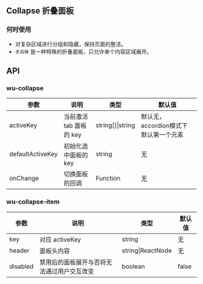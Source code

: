 ## Collapse 折叠面板

### 何时使用

- 对复杂区域进行分组和隐藏，保持页面的整洁。
- `手风琴` 是一种特殊的折叠面板，只允许单个内容区域展开。

## API

### wu-collapse

| 参数             | 说明                                         | 类型     | 默认值                          |
|------------------|----------------------------------------------|----------|---------------------------------|
| activeKey        | 当前激活 tab 面板的 key| string[]\|string   | 默认无，accordion模式下默认第一个元素|
| defaultActiveKey | 初始化选中面板的 key | string   | 无 |
| onChange         | 切换面板的回调                               | Function | 无                              |


### wu-collapse-item

| 参数 | 说明             | 类型                    | 默认值 |
|------|------------------|-------------------------|--------|
| key  | 对应 activeKey   | string                  | 无     |
| header | 面板头内容 | string\|ReactNode | 无     |
| disabled | 禁用后的面板展开与否将无法通过用户交互改变 | boolean | false |

